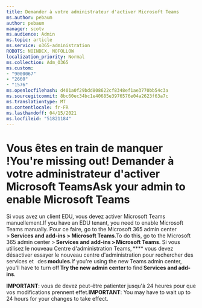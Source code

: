 ```yaml
---
title: Demander à votre administrateur d'activer Microsoft Teams
ms.author: pebaum
author: pebaum
manager: scotv
ms.audience: Admin
ms.topic: article
ms.service: o365-administration
ROBOTS: NOINDEX, NOFOLLOW
localization_priority: Normal
ms.collection: Adm_O365
ms.custom:
- "9000067"
- "2660"
- "1576"
ms.openlocfilehash: d401a0f29bdd808622cf8348ef1ae3770bb54c3a
ms.sourcegitcommit: 8bc60ec34bc1e40685e3976576e04a2623f63a7c
ms.translationtype: MT
ms.contentlocale: fr-FR
ms.lasthandoff: 04/15/2021
ms.locfileid: "51821184"
---
```

# <a name="youre-missing-out-ask-your-admin-to-enable-microsoft-teams"></a><span data-ttu-id="75b81-102">Vous êtes en train de manquer !</span><span class="sxs-lookup"><span data-stu-id="75b81-102">You're missing out!</span></span> <span data-ttu-id="75b81-103">Demander à votre administrateur d'activer Microsoft Teams</span><span class="sxs-lookup"><span data-stu-id="75b81-103">Ask your admin to enable Microsoft Teams</span></span>

<span data-ttu-id="75b81-104">Si vous avez un client EDU, vous devez activer Microsoft Teams manuellement.</span><span class="sxs-lookup"><span data-stu-id="75b81-104">If you have an EDU tenant, you need to enable Microsoft Teams manually.</span></span> <span data-ttu-id="75b81-105">Pour ce faire, go to the Microsoft 365 admin center > **Services and add-ins > Microsoft Teams**.</span><span class="sxs-lookup"><span data-stu-id="75b81-105">To do this, go to the Microsoft 365 admin center > **Services and add-ins > Microsoft Teams**.</span></span> <span data-ttu-id="75b81-106">Si vous utilisez le nouveau Centre d'administration Teams, \*\*\*\* vous devez désactiver essayer le nouveau centre d'administration pour rechercher des services et   des **modules.**</span><span class="sxs-lookup"><span data-stu-id="75b81-106">If you're using the new Teams admin center, you'll have to turn off **Try the new admin center** to find **Services and add-ins**.</span></span> 

<span data-ttu-id="75b81-107">**IMPORTANT**: vous de devez peut-être patienter jusqu'à 24 heures pour que vos modifications prennent effet.</span><span class="sxs-lookup"><span data-stu-id="75b81-107">**IMPORTANT**: You may have to wait up to 24 hours for your changes to take effect.</span></span>